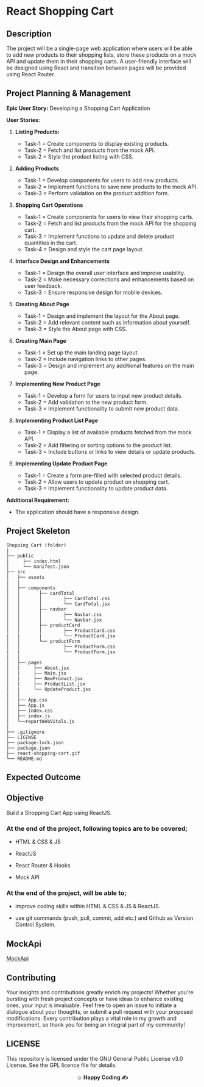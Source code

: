 # React Shopping Cart

## Description

The project will be a single-page web application where users will be able to add new products to their shopping lists, store these products on a mock API and update them in their shopping carts. A user-friendly interface will be designed using React and transition between pages will be provided using React Router.

## Project Planning & Management

**Epic User Story:** Developing a Shopping Cart Application

**User Stories:**

1. **Listing Products:**

   - Task-1 = Create components to display existing products.
   - Task-2 = Fetch and list products from the mock API.
   - Task-2 = Style the product listing with CSS.

2. **Adding Products**

   - Task-1 = Develop components for users to add new products.
   - Task-2 = Implement functions to save new products to the mock API.
   - Task-3 = Perform validation on the product addition form.

3. **Shopping Cart Operations**

   - Task-1 = Create components for users to view their shopping carts.
   - Task-2 = Fetch and list products from the mock API for the shopping cart.
   - Task-3 = Implement functions to update and delete product quantities in the cart.
   - Task-4 = Design and style the cart page layout.

4. **Interface Design and Enhancements**

   - Task-1 = Design the overall user interface and improve usability.
   - Task-2 = Make necessary corrections and enhancements based on user feedback.
   - Task-3 = Ensure responsive design for mobile devices.

5. **Creating About Page**

   - Task-1 = Design and implement the layout for the About page.
   - Task-2 = Add relevant content such as information about yourself.
   - Task-3 = Style the About page with CSS.

6. **Creating Main Page**

   - Task-1 = Set up the main landing page layout.
   - Task-2 = Include navigation links to other pages.
   - Task-3 = Design and implement any additional features on the main page.

7. **Implementing New Product Page**

   - Task-1 = Develop a form for users to input new product details.
   - Task-2 = Add validation to the new product form.
   - Task-3 = Implement functionality to submit new product data.

8. **Implementing Product List Page**

   - Task-1 = Display a list of available products fetched from the mock API.
   - Task-2 = Add filtering or sorting options to the product list.
   - Task-3 = Include buttons or links to view details or update products.

9. **Implementing Update Product Page**

   - Task-1 = Create a form pre-filled with selected product details.
   - Task-2 = Allow users to update product on shopping cart.
   - Task-3 = Implement functionality to update product data.

**Additional Requirement:**

- The application should have a responsive design.

## Project Skeleton

```
Shopping Cart (folder)
|
├── public
|     ├── index.html
│     └── manifest.json
├── src
│   ├── assets
|   |
│   ├── components
│   │       ├── cardTotal
│   │       │        ├── CardTotal.css
│   │       │        └── CardTotal.jsx
│   │       ├── navbar
│   │       │        ├── Navbar.css
│   │       │        └── Navbar.jsx
│   │       ├── productCard
│   │       │        ├── ProductCard.css
|   |       |        └── ProductCard.jsx
│   │       └── productForm
│   │                ├── ProductForm.css
|   |                └── ProductForm.jsx
|   |
│   ├── pages
│   |     ├── About.jsx
│   |     ├── Main.jsx
│   |     ├── NewProduct.jsx
│   |     ├── ProductList.jsx
│   |     └── UpdateProduct.jsx
|   |
│   ├── App.css
│   ├── App.js
│   ├── index.css
│   ├── index.js
│   └──reportWebVitals.js
|
├── .gitignore
├── LICENSE
├── package-lock.json
├── package.json
├── react-shopping-cart.gif
└── README.md

```

## Expected Outcome

## Objective

Build a Shopping Cart App using ReactJS.

### At the end of the project, following topics are to be covered;

- HTML & CSS & JS

- ReactJS

- React Router & Hooks

- Mock API

### At the end of the project, will be able to;

- improve coding skills within HTML & CSS & JS & ReactJS.

- use git commands (push, pull, commit, add etc.) and Github as Version Control System.

## MockApi

<a href="https://mockapi.io/" target="_blank">MockApi</a>

## Contributing

Your insights and contributions greatly enrich my projects! Whether you're bursting with fresh project concepts or have ideas to enhance existing ones, your input is invaluable. Feel free to open an issue to initiate a dialogue about your thoughts, or submit a pull request with your proposed modifications. Every contribution plays a vital role in my growth and improvement, so thank you for being an integral part of my community!

## LICENSE

This repository is licensed under the GNU General Public License v3.0 License. See the GPL licence file for details.

**<p align="center">&#9786; Happy Coding &#9997;</p>**
